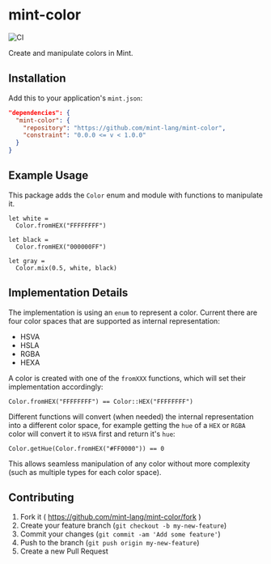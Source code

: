 # mint-color

![CI](https://github.com/mint-lang/mint-color/workflows/CI/badge.svg?branch=master)

Create and manipulate colors in Mint.

## Installation

Add this to your application's `mint.json`:

```json
"dependencies": {
  "mint-color": {
    "repository": "https://github.com/mint-lang/mint-color",
    "constraint": "0.0.0 <= v < 1.0.0"
  }
}
```

## Example Usage

This package adds the `Color` enum and module with functions to manipulate it.

```mint
let white =
  Color.fromHEX("FFFFFFFF")

let black =
  Color.fromHEX("000000FF")

let gray =
  Color.mix(0.5, white, black)
```

## Implementation Details

The implementation is using an `enum` to represent a color. Current there are four color spaces that are supported as internal representation:

- HSVA
- HSLA
- RGBA
- HEXA

A color is created with one of the `fromXXX` functions, which will set their implementation accordingly:

```mint
Color.fromHEX("FFFFFFFF") == Color::HEX("FFFFFFFF")
```

Different functions will convert (when needed) the internal representation into a different color space, for example getting the `hue` of a `HEX` or `RGBA` color will convert it to `HSVA` first and return it's `hue`:

```mint
Color.getHue(Color.fromHEX("#FF0000")) == 0
```

This allows seamless manipulation of any color without more complexity (such as multiple types for each color space).

## Contributing

1. Fork it ( https://github.com/mint-lang/mint-color/fork )
2. Create your feature branch (`git checkout -b my-new-feature`)
3. Commit your changes (`git commit -am 'Add some feature'`)
4. Push to the branch (`git push origin my-new-feature`)
5. Create a new Pull Request
